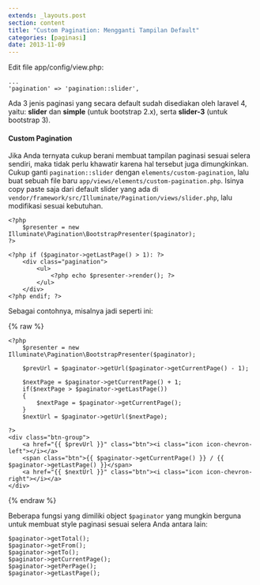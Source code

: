 ```yaml
---
extends: _layouts.post
section: content
title: "Custom Pagination: Mengganti Tampilan Default"
categories: [paginasi]
date: 2013-11-09
---
```


Edit file app/config/view.php:

    ...
    'pagination' => 'pagination::slider',

Ada 3 jenis paginasi yang secara default sudah disediakan oleh laravel 4, yaitu: **slider** dan **simple** (untuk bootstrap 2.x), serta **slider-3** (untuk bootstrap 3).

#### Custom Pagination
Jika Anda ternyata cukup berani membuat tampilan paginasi sesuai selera sendiri, maka tidak perlu khawatir karena hal tersebut juga dimungkinkan. Cukup ganti `pagination::slider` dengan `elements/custom-pagination`, lalu buat sebuah file baru  `app/views/elements/custom-pagination.php`. Isinya copy paste saja dari default slider yang ada di `vendor/framework/src/Illuminate/Pagination/views/slider.php`, lalu modifikasi sesuai kebutuhan.

    <?php
    	$presenter = new Illuminate\Pagination\BootstrapPresenter($paginator);
    ?>

    <?php if ($paginator->getLastPage() > 1): ?>
    	<div class="pagination">
    		<ul>
    			<?php echo $presenter->render(); ?>
    		</ul>
    	</div>
    <?php endif; ?>

Sebagai contohnya, misalnya jadi seperti ini:

{% raw %}

    <?php
        $presenter = new Illuminate\Pagination\BootstrapPresenter($paginator);

        $prevUrl = $paginator->getUrl($paginator->getCurrentPage() - 1);

        $nextPage = $paginator->getCurrentPage() + 1;
        if($nextPage > $paginator->getLastPage())
        {
            $nextPage = $paginator->getCurrentPage();
        }
        $nextUrl = $paginator->getUrl($nextPage);

    ?>
    <div class="btn-group">
        <a href="{{ $prevUrl }}" class="btn"><i class="icon icon-chevron-left"></i></a>
        <span class="btn">{{ $paginator->getCurrentPage() }} / {{ $paginator->getLastPage() }}</span>
        <a href="{{ $nextUrl }}" class="btn"><i class="icon icon-chevron-right"></i></a>
    </div>
    
{% endraw %}

Beberapa fungsi yang dimiliki object `$paginator` yang mungkin berguna untuk membuat style paginasi sesuai selera Anda antara lain:

    $paginator->getTotal();
    $paginator->getFrom();
    $paginator->getTo();
    $paginator->getCurrentPage();
    $paginator->getPerPage();
    $paginator->getLastPage();

